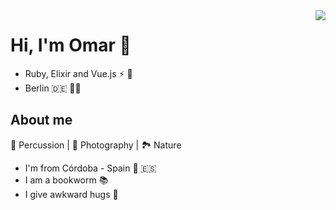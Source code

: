 <img align="right" src="https://aptly.de/wp-content/uploads/2016/03/working-with-my-jam-on.gif">


# Hi, I'm Omar 🎋

- Ruby, Elixir and Vue.js ⚡ 🎎
- Berlin 🇩🇪 :man_technologist:

## About me 

🥁  Percussion | 📸  Photography | 🏞️  Nature

-  I'm from Córdoba - Spain 🕌 🇪🇸
-  I am a bookworm 📚
-  I give awkward hugs 🤗

